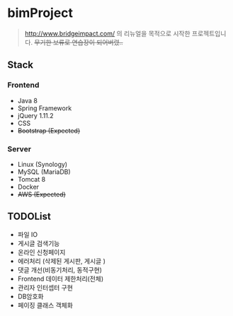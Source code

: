# bimProject

> http://www.bridgeimpact.com/ 의 리뉴얼을 목적으로 시작한 프로젝트입니다.  ~~무기한 보류로 연습장이 되어버렸..~~


## Stack


### Frontend
- Java 8
- Spring Framework
- jQuery 1.11.2
- CSS
- ~~Bootstrap (Expected)~~
### Server
- Linux (Synology)
- MySQL (MariaDB)
- Tomcat 8
- Docker
- ~~AWS (Expected)~~


## TODOList
- 파일 IO
- 게시글 검색기능
- 온라인 신청페이지
- 에러처리 (삭제된 게시판, 게시글 )
- 댓글 개선(비동기처리, 동적구현)
- Frontend 데이터 제한처리(전체)
- 관리자 인터셉터 구현
- DB암호화
- 페이징 클래스 객체화
